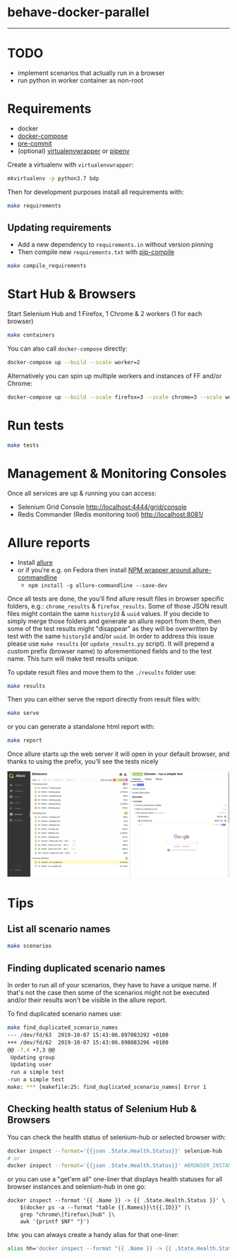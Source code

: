 # behave-docker-parallel
------------------------

# TODO

* implement scenarios that actually run in a browser
* run python in worker container as non-root


# Requirements

* docker
* [docker-compose](https://pypi.org/project/docker-compose/)
* [pre-commit](https://pre-commit.com/)
* (optional) [virtualenvwrapper](https://pypi.org/project/virtualenvwrapper/) or [pipenv](https://pypi.org/project/pipenv/)

Create a virtualenv with `virtualenvwrapper`:
```bash
mkvirtualenv -p python3.7 bdp
```

Then for development purposes install all requirements with:
```bash
make requirements
```

## Updating requirements

* Add a new dependency to `requirements.in` without version pinning
* Then compile new `requirements.txt` with [pip-compile](https://pypi.org/project/pip-tools/)

```bash
make compile_requirements
```


# Start Hub & Browsers

Start Selenium Hub and 1 Firefox, 1 Chrome & 2 workers (1 for each browser)
```bash
make containers
```

You can also call `docker-compose` directly:
```bash
docker-compose up --build --scale worker=2
```

Alternatively you can spin up multiple workers and instances of FF and/or Chrome:
```bash
docker-compose up --build --scale firefox=3 --scale chrome=3 --scale worker=6
```


# Run tests

```bash
make tests
```

# Management & Monitoring Consoles

Once all services are up & running you can access:

* Selenium Grid Console [http://localhost:4444/grid/console](http://localhost:4444/grid/console)
* Redis Commander (Redis monitoring tool) [http://localhost:8081/](http://localhost:8081/)


# Allure reports

* Install [allure](https://docs.qameta.io/allure/#_installing_a_commandline)
* or if you're e.g. on Fedora then install [NPM wrapper around allure-commandline](https://www.npmjs.com/package/allure-commandline)
    * `npm install -g allure-commandline --save-dev`

Once all tests are done, the you'll find allure result files in browser specific folders,
e.g.: `chrome_results` & `firefox_results`.
Some of those JSON result files might contain the same `historyId` & `uuid` values.
If you decide to simply merge those folders and generate an allure report from them,
then some of the test results might "disappear" as they will be overwritten by test with the
same `historyId` and/or `uuid`.
In order to address this issue please use `make results` (or `update_results.py` script).
It will prepend a custom prefix (browser name) to aforementioned fields and to the test name.
This turn will make test results unique.

To update result files and move them to the `./results` folder use:
```bash
make results
```

Then you can either serve the report directly from result files with:
```bash
make serve
```

or you can generate a standalone html report with:
```bash
make report
```

Once allure starts up the web server it will open in your default browser,
and thanks to using the prefix, you'll see the tests nicely

![Allure report](allure.png)



# Tips

## List all scenario names

```bash
make scenarios
```


## Finding duplicated scenario names

In order to run all of your scenarios, they have to have a unique name.
If that's not the case then some of the scenarios might not be executed
and/or their results won't be visible in the allure report.

To find duplicated scenario names use:
```bash
make find_duplicated_scenario_names
--- /dev/fd/63	2019-10-07 15:43:06.897083292 +0100
+++ /dev/fd/62	2019-10-07 15:43:06.898083296 +0100
@@ -7,4 +7,3 @@
 Updating group
 Updating user
 run a simple test
-run a simple test
make: *** [makefile:25: find_duplicated_scenario_names] Error 1
```

## Checking health status of Selenium Hub & Browsers

You can check the health status of selenium-hub or selected browser with:

```bash
docker inspect --format='{{json .State.Health.Status}}' selenium-hub
# or
docker inspect --format='{{json .State.Health.Status}}' #BROWSER_INSTANCE_ID
```

or you can use a "get'em all" one-liner that displays health statuses for all
browser instances and selenium-hub in one go:
```
docker inspect --format '{{ .Name }} -> {{ .State.Health.Status }}' \
    $(docker ps -a --format "table {{.Names}}\t{{.ID}}" |\
    grep "chrome\|firefox\|hub" |\
    awk '{printf $NF" "}')
```

btw. you can always create a handy alias for that one-liner:
```bash
alias hh='docker inspect --format "{{ .Name }} -> {{ .State.Health.Status }}" $(docker ps -a --format "table {{.Names}}\t{{.ID}}" | grep "chrome\|firefox\|hub" | awk '"'"'{printf $NF" "}'"'"')'
```
